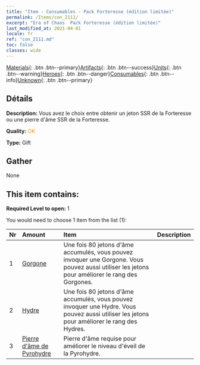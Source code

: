 ```yaml
---
title: "Item - Consumables - Pack Forteresse (édition limitée)"
permalink: /Items/con_2111/
excerpt: "Era of Chaos  Pack Forteresse (édition limitée)"
last_modified_at: 2021-04-01
locale: fr
ref: "con_2111.md"
toc: false
classes: wide
---
```

 [Materials](/fr/Items/){: .btn .btn--primary}[Artifacts](/fr/Items/Artifacts/){: .btn .btn--success}[Units](/fr/Items/Units/){: .btn .btn--warning}[Heroes](/fr/Items/Heroes/){: .btn .btn--danger}[Consumables](/fr/Items/Consumables/){: .btn .btn--info}[Unknown](/fr/Items/Unknown/){: .btn .btn--primary}

## Détails
 **Description:** Vous avez le choix entre obtenir un jeton SSR de la Forteresse ou une pierre d'âme SSR de la Forteresse.

 **Quality:** <span style="color: #FF8C00">OK</span>

 **Type:** Gift

## Gather

  None

## This item contains:

 **Required Level to open:** 1

 You would need to choose 1 item from the list (1):

  | Nr | Amount |     Item    | Description |
  |:---|:-------|:------------|:-----------:|
  | 1 | [Gorgone](/fr/Items/unt_257/) | Une fois 80 jetons d'âme accumulés, vous pouvez invoquer une Gorgone. Vous pouvez aussi utiliser les jetons pour améliorer le rang des Gorgones. | 
  | 2 | [Hydre](/fr/Items/unt_259/) | Une fois 80 jetons d'âme accumulés, vous pouvez invoquer une Hydre. Vous pouvez aussi utiliser les jetons pour améliorer le rang des Hydres. | 
  | 3 | [Pierre d'âme de Pyrohydre](/fr/Items/unt_341/) | Pierre d'âme requise pour améliorer le niveau d'éveil de la Pyrohydre. | 
